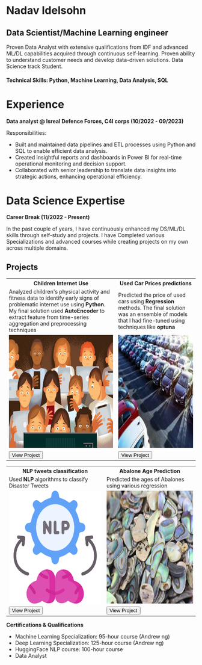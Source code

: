<h1>Nadav Idelsohn</h1>
<h2>Data Scientist/Machine Learning engineer</h2>
Proven Data Analyst with extensive qualifications from IDF and advanced ML/DL capabilities acquired through continuous self-learning. Proven ability to understand customer needs and develop data-driven solutions. Data Science track Student.
<h4>Technical Skills: Python, Machine Learning, Data Analysis, SQL</h4>
<h1>Experience</h1> 

<b>Data analyst @ Isreal Defence Forces, C4I corps (10/2022 - 09/2023)</b>

Responsibilities:
<ul>
  <li>Built and maintained data pipelines and ETL processes using Python and SQL to enable efficient data analysis.</li>
  <li>Created insightful reports and dashboards in Power BI for real-time operational monitoring and decision support.</li>
  <li>Collaborated with senior leadership to translate data insights into strategic actions, enhancing operational efficiency.</li>
</ul>

<h1>Data Science Expertise</h1> 
<b>Career Break (11/2022 - Present)</b>

In the past couple of years, I have continuously enhanced my DS/ML/DL skills through self-study and projects. I have Completed various
Specializations and advanced courses while creating projects on my own across multiple domains.

<h2>Projects</h2>
<table>
    <tr>
        <th>Children Internet Use</th>
        <th>Used Car Prices predictions</th>
    </tr>
    <tr>
        <td>Analyzed children's physical activity and fitness data to identify early signs of problematic internet use using <b>Python</b>. My final solution used <b>AutoEncoder</b> to extract feature from time-series aggregation and preprocessing techniques </td>
        <td>Predicted the price of used cars using <b>Regression</b> methods. The final solution was an ensemble of models that I had fine-tuned using techniques like <b>optuna</b></td>
    </tr>
    <tr>
        <td><img src="images/children_internet_addiction_pic.jpg"  width="600" height="300" alt="CIU project Image"></td>
        <td><img src="images/used_cars_pic_2.jfif" width="600" height="300" alt="CIU project Image"></td>
    </tr>
    <tr>
        <td><a href="https://github.com/Idelsohn/Children-Internet-Use" target="_blank"><button>View Project</button></a></td>
        <td><a href="https://github.com/Idelsohn/Used-Cars-Predictions" target="_blank"><button>View Project</button></a></td>
    </tr>
</table>
<table>
    <tr>
        <th>NLP tweets classification</th>
        <th>Abalone Age Prediction</th>    
    </tr>
    <tr>
        <td>Used <b>NLP</b> algorithms to classify Disaster Tweets</td>
        <td>Predicted the ages of Abalones using various regression</td>
    </tr>
    <tr>
        <td><img src="images/NLP_pic_2.png" width="600" height="300" alt="NLP project Image"></td>
        <td><img src="images/abalone_pic.webp" width="600" height="300" alt="Abalone project Imager"></td>
    </tr>
    <tr>
        <td><a href="https://github.com/Idelsohn/NLP_Tweets" target="_blank"><button>View Project</button></a></td>
        <td><a href="https://github.com/Idelsohn/Abalone_project" target="_blank"><button>View Project</button></a></td>
    </tr>
</table>

<b>Certifications & Qualifications</b>

<ul>
  <li>Machine Learning Specialization: 95-hour course (Andrew ng)</li>
  <li>Deep Learning Specialization: 125-hour course (Andrew ng)</li>
  <li>HuggingFace NLP course: 100-hour course</li>
  <li>Data Analyst </li>
</ul>
